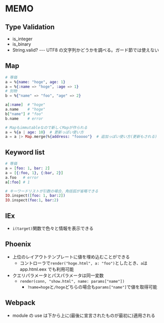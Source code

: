 # MEMO

## Type Validation

- is_integer
- is_binary
- String.valid? --- UTF8 の文字列かどうかを調べる。ガード節では使えない

## Map

```ex
# 等価
a = %{name: "hoge", age: 1}
a = %{:name => "hoge", :age => 1}
# 別物
b = %{"name" => "foo", "age" => 2}

a[:name]  # "hoge"
a.name    # "hoge"
b["name"] # "foo"
b.name    # error

# Mapもimmutableなので新しくMapが作られる
a = %{a | age: 10}  # 更新っぽい使い方
a = a |> Map.merge(%{address: "fooooo"}  # 追加っぽい使い方(更新もされる)
```

## Keyword list

```ex
# 等価
a = [foo: 1, bar: 2]
a = [{:foo, 1}, {:bar, 2}]
a.foo   # error
a[:foo] # 1

# キーワードリストが引数の場合、角括弧が省略できる
IO.inspect([foo: 1, bar:2])
IO.inspect(foo:1, bar:2)
```

## IEx

- `i(target)`関数で色々と情報を表示できる

## Phoenix

- 上位のレイアウトテンプレートに値を埋め込むことができる
  - コントローラで`render("hoge.html", a: "foo")`としたとき、`a`は app.html.eex でも利用可能
- クエリパラメータとパスパラメータは同一変数
  - `render(conn, "show.html", name: params["name"])`
    - `?name=hoge`と`/hoge`どちらの場合も`params["name"]`で値を取得可能

## Webpack

- module の use は下から上に(最後に宣言されたものが最初に)適用される
